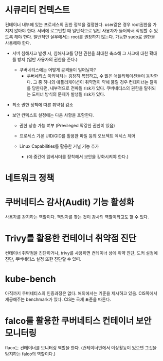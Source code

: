 # 시큐리티 컨텍스트
컨테이너 내부에 있는 프로세스의 권한 정책을 결정한다.
user같은 경우 root권한을 가지지 않아야 한다. 서버에 로그인할 때 일반적으로 일반 사용자가 들어와서 작업할 수 있도록 해야 한다.
일반적인 실무에서는 root를 권장하지 않는다. 가능한 sudo로 권한을 사용해야 한다.

- 서버 침해사고 발생 시, 침해사고를 당한 권한을 최대한 축소해 그 사고에 대한 확대를 방지 (일반 사용자의 권한을 준다.)   
  - 쿠버네티스에는 어떻게 공격들이 일어날까?
    - 쿠버네티스 아키텍처는 굉장히 복잡하고, 수 많은 애플리케이션들이 동작한다. 그 중 하나의 애플리케이션이 취약점이 약해 뚫릴 경우 컨테이너는 탈취를 당한다면,
      내부적으로 전파될 risk가 있다. 쿠버네티스의 권한을 탈취되는 도미너 방식의 문제가 발생될 risk가 있다.


- 최소 권한 정책에 따른 취약점 감소
- 보안 컨텍스트 설정에는 다음 사항을 포함한다.
  - 권한 상승 가능 여부 (Previleged 막강한 권한이 있음)

  - 프로세스 기본 UID/GID를 활용한 파일 등의 오브젝트 엑세스 제어

  - Linux Capabilities를 활용한 커널 기능 추가
    - (예:중간에 엠베서더를 장착해서 보안을 강화시켜야 한다.)


# 네트워크 정책 



# 쿠버네티스 감사(Audit) 기능 활성화
사용자를 감지하는 역할이다.
책임자를 찾는 것이 감사의 역할이라고도 할 수 있다.



# Trivy를 활용한 컨테이너 취약점 진단
컨테이너 취약점을 진단하거나, trivy를 사용하면 컨테이너 상에 취약 진단, 도커 설정에 진단, 쿠버네티스 설정 또한 진단할 수 있따.




# kube-bench
아직까지 쿠버네티스의 인증과정은 없다. 해외에서는 기준을 제시하고 있음.
CIS쪽에서 제공해주는 benchmark가 있다.
CIS는 국제 표준을 따른다.





# falco를 활용한 쿠버네티스 컨테이너 보안 모니터링
flaco는 컨테이너를 모니터링 역할을 한다. (컨테이너안에서 이상활동이 있으면 그것을 탐지하는 falco의 역할이다.)


